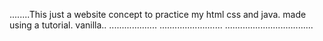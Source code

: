 ........This just a website concept to practice my html css and java. made using a tutorial. vanilla..
...................
......................... ...................................